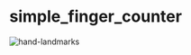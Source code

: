 # simple_finger_counter
![hand-landmarks](https://user-images.githubusercontent.com/99510125/178117703-a70de200-8e86-4788-82eb-46882382d2aa.png)
